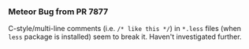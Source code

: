 ### Meteor Bug from PR 7877

C-style/multi-line comments (i.e. `/* like this */`) in `*.less` files (when `less` package is installed) seem to break it.  Haven't investigated further.
